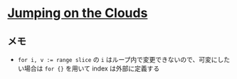 # [Jumping on the Clouds](https://www.hackerrank.com/challenges/jumping-on-the-clouds/problem?h_l=interview&playlist_slugs%5B%5D=interview-preparation-kit&playlist_slugs%5B%5D=warmup)

## メモ

- `for i, v := range slice` の `i` はループ内で変更できないので、可変にしたい場合は `for {}` を用いて index は外部に定義する

